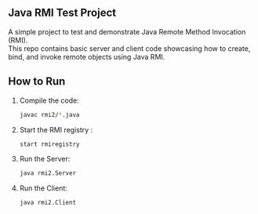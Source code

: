 ## Java RMI Test Project

A simple project to test and demonstrate Java Remote Method Invocation (RMI).  
This repo contains basic server and client code showcasing how to create, bind, and invoke remote objects using Java RMI.

## How to Run

1. Compile the code:
   ```bash
   javac rmi2/*.java
   ```

2. Start the RMI registry :

   ```bash
   start rmiregistry
   ```

3. Run the Server:

   ```bash
   java rmi2.Server
   ```

4. Run the Client:

   ```bash
   java rmi2.Client
   ```


